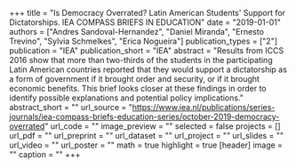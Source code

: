 +++
title = "Is Democracy Overrated? Latin American Students' Support for Dictatorships. IEA COMPASS BRIEFS IN EDUCATION"
date = "2019-01-01"
authors = ["Andres Sandoval-Hernandez", "Daniel Miranda", "Ernesto Trevino", "Sylvia Schmelkes", "Erica Nogueira"]
publication_types = ["2"]
publication = "IEA"
publication_short = "IEA"
abstract = "Results from ICCS 2016 show that more than two-thirds of the students in the participating Latin American countries reported that they would support a dictatorship as a form of government if it brought order and security, or if it brought economic benefits. This brief looks closer at these findings in order to identify possible explanations and potential policy implications."
abstract_short = ""
url_source = "https://www.iea.nl/publications/series-journals/iea-compass-briefs-education-series/october-2019-democracy-overrated"
url_code = ""
image_preview = ""
selected = false
projects = []
url_pdf = ""
url_preprint = ""
url_dataset = ""
url_project = ""
url_slides = ""
url_video = ""
url_poster = ""
math = true
highlight = true
[header]
image = ""
caption = ""
+++

